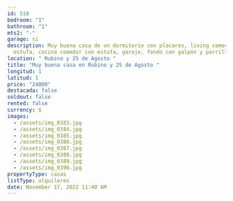 ```yaml
---
id: 518
bedroom: "1"
bathroom: "1"
mts2: "-"
garage: si
description: Muy buena casa de un dormitorio con placares, living comedor con
  estufa, cocina comedor con estufa, garaje, fondo con galpón y parrillero.
location: " Rubino y 25 de Agosto "
title: "Muy buena casa en Rubino y 25 de Agosto "
longitud: 1
latitud: 1
price: "24000"
destacada: false
soldout: false
rented: false
currency: $
images:
  - /assets/img_0383.jpg
  - /assets/img_0384.jpg
  - /assets/img_0385.jpg
  - /assets/img_0386.jpg
  - /assets/img_0387.jpg
  - /assets/img_0388.jpg
  - /assets/img_0389.jpg
  - /assets/img_0390.jpg
propertyType: casas
listType: alquileres
date: November 17, 2022 11:40 AM
---
```


